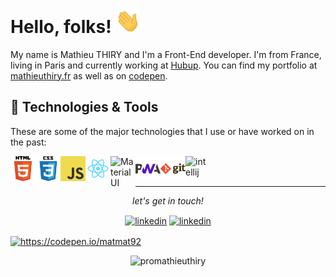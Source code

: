 # Hello, folks! <img src="https://raw.githubusercontent.com/promathieuthiry/promathieuthiry/master/wave.gif" width="40px">
My name is Mathieu THIRY and I'm a Front-End developer. I'm from France, living in Paris and currently working at <a href="https://hubup.fr/" target="blank">Hubup</a>. You can find my portfolio at <a href="https://mathieuthiry.fr" target="blank">mathieuthiry.fr</a>  as well as on <a href="https://codepen.io/https://codepen.io/matmat92" target="blank">codepen</a>.   

## 🔧 Technologies & Tools
These are some of the major technologies that I use or have worked on in the past:

<img align="left" alt="HTML" width="40px" src="https://raw.githubusercontent.com/github/explore/80688e429a7d4ef2fca1e82350fe8e3517d3494d/topics/html/html.png" />
<img align="left" alt="CSS" width="40px" src="https://raw.githubusercontent.com/github/explore/80688e429a7d4ef2fca1e82350fe8e3517d3494d/topics/css/css.png" />
<img align="left" alt="Javascript" width="40px" src="https://raw.githubusercontent.com/github/explore/80688e429a7d4ef2fca1e82350fe8e3517d3494d/topics/javascript/javascript.png" />
<img align="left" alt="React" width="40px" src="https://raw.githubusercontent.com/github/explore/80688e429a7d4ef2fca1e82350fe8e3517d3494d/topics/react/react.png" />
<img align="left" alt="Material UI" width="40px" src="https://camo.githubusercontent.com/58423e406b227112756822122631d9eca5ab83334a6f0d8f2a6305b086815747/68747470733a2f2f6d6174657269616c2d75692e636f6d2f7374617469632f6c6f676f2e737667" />
<img align="left" alt="PWA" width="40px" src="https://raw.githubusercontent.com/github/explore/80688e429a7d4ef2fca1e82350fe8e3517d3494d/topics/pwa/pwa.png" />
<img align="left" alt="Git" width="40px" src="https://raw.githubusercontent.com/github/explore/80688e429a7d4ef2fca1e82350fe8e3517d3494d/topics/git/git.png" />
<img align="left" alt="intellij" width="40px" src="https://resources.jetbrains.com/storage/products/webstorm/img/meta/webstorm_logo_300x300.png" />  <br/>
<br/>
     
***    

<em><p align="center">let's get in touch!</p></em>
<p align="center">
<a href="https://linkedin.com/in/https://www.linkedin.com/in/mathieu-thiry" target="blank"><img align="center" alt="linkedin" src="https://img.shields.io/badge/LinkedIn-0077B5?style=for-the-badge&logo=linkedin&logoColor=white" /></a>
<a href="hhttps://twitter.com/mathieu_thiry" target="blank"><img align="center" alt="linkedin" src="https://img.shields.io/badge/Twitter-1DA1F2?style=for-the-badge&logo=twitter&logoColor=white" /></a>
</p>

<a href="https://codepen.io/https://codepen.io/matmat92" target="blank"><img align="center" src="https://cdn.jsdelivr.net/npm/simple-icons@3.0.1/icons/codepen.svg" alt="https://codepen.io/matmat92" height="30" width="40" /></a>
</div>

<p align="center"> <img src="https://komarev.com/ghpvc/?username=promathieuthiry&label=Profile%20views&color=0e75b6&style=flat" alt="promathieuthiry" /> </p>
